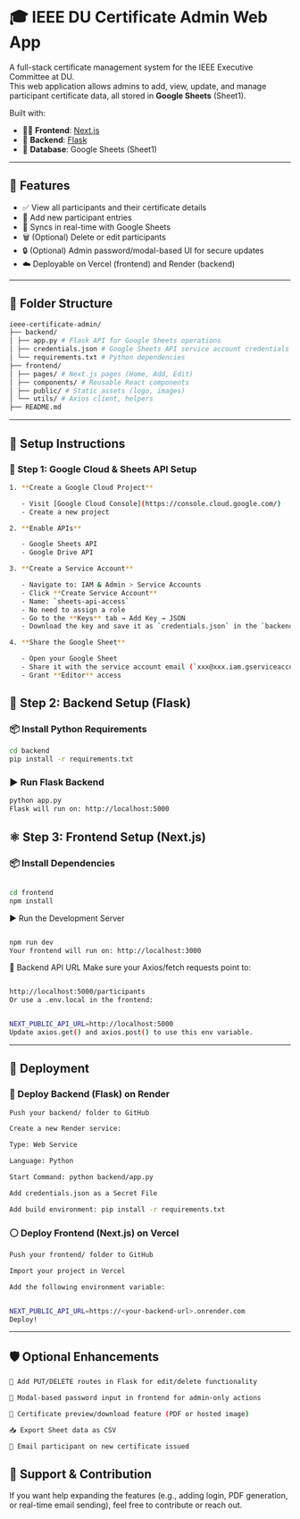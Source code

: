 # 🎓 IEEE DU Certificate Admin Web App

A full-stack certificate management system for the IEEE Executive Committee at DU.  
This web application allows admins to add, view, update, and manage participant certificate data, all stored in **Google Sheets** (Sheet1).

Built with:

- 🧑‍💻 **Frontend**: [Next.js](https://ieeedu-admin-certificate.vercel.app/)
- 🐍 **Backend**: [Flask](https://ieeedu-admincertificate.onrender.com)
- 📄 **Database**: Google Sheets (Sheet1)

---

## 📌 Features

- ✅ View all participants and their certificate details
- 📝 Add new participant entries
- 🔄 Syncs in real-time with Google Sheets
- 🗑️ (Optional) Delete or edit participants
- 🔒 (Optional) Admin password/modal-based UI for secure updates
- ☁️ Deployable on Vercel (frontend) and Render (backend)

---

## 📁 Folder Structure

```bash
ieee-certificate-admin/
├── backend/
│ ├── app.py # Flask API for Google Sheets operations
│ ├── credentials.json # Google Sheets API service account credentials
│ └── requirements.txt # Python dependencies
├── frontend/
│ ├── pages/ # Next.js pages (Home, Add, Edit)
│ ├── components/ # Reusable React components
│ ├── public/ # Static assets (logo, images)
│ └── utils/ # Axios client, helpers
├── README.md
```

---

## 🔧 Setup Instructions

### 🔐 Step 1: Google Cloud & Sheets API Setup
```bash
1. **Create a Google Cloud Project**

   - Visit [Google Cloud Console](https://console.cloud.google.com/)
   - Create a new project

2. **Enable APIs**

   - Google Sheets API  
   - Google Drive API

3. **Create a Service Account**

   - Navigate to: IAM & Admin > Service Accounts
   - Click **Create Service Account**
   - Name: `sheets-api-access`
   - No need to assign a role
   - Go to the **Keys** tab → Add Key → JSON
   - Download the key and save it as `credentials.json` in the `backend/` folder

4. **Share the Google Sheet**

   - Open your Google Sheet
   - Share it with the service account email (`xxx@xxx.iam.gserviceaccount.com`)
   - Grant **Editor** access

```


## 🐍 Step 2: Backend Setup (Flask)

### 📦 Install Python Requirements

```bash
cd backend
pip install -r requirements.txt

```
### ▶️ Run Flask Backend
```bash
python app.py
Flask will run on: http://localhost:5000
```

## ⚛️ Step 3: Frontend Setup (Next.js)
### 📦 Install Dependencies
```bash

cd frontend
npm install
```
▶️ Run the Development Server
```bash

npm run dev
Your frontend will run on: http://localhost:3000
```
🔗 Backend API URL
Make sure your Axios/fetch requests point to:

```bash

http://localhost:5000/participants
Or use a .env.local in the frontend:


NEXT_PUBLIC_API_URL=http://localhost:5000
Update axios.get() and axios.post() to use this env variable.
```
---

## 🚀 Deployment
### 🔵 Deploy Backend (Flask) on Render

```bash
Push your backend/ folder to GitHub

Create a new Render service:

Type: Web Service

Language: Python

Start Command: python backend/app.py

Add credentials.json as a Secret File

Add build environment: pip install -r requirements.txt
```
### ⚪ Deploy Frontend (Next.js) on Vercel

```bash
Push your frontend/ folder to GitHub

Import your project in Vercel

Add the following environment variable:


NEXT_PUBLIC_API_URL=https://<your-backend-url>.onrender.com
Deploy!
```
---

## 🛡️ Optional Enhancements
```bash
🔄 Add PUT/DELETE routes in Flask for edit/delete functionality

🔐 Modal-based password input in frontend for admin-only actions

📄 Certificate preview/download feature (PDF or hosted image)

📥 Export Sheet data as CSV

📧 Email participant on new certificate issued
```

## 🙋 Support & Contribution
If you want help expanding the features (e.g., adding login, PDF generation, or real-time email sending), feel free to contribute or reach out.